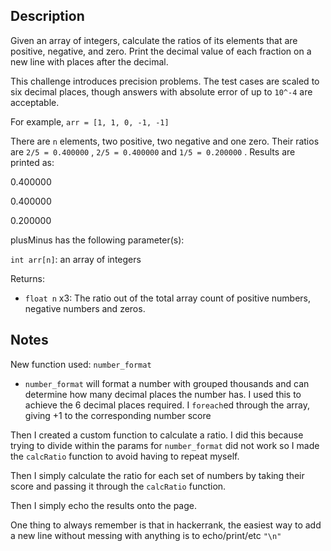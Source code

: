## Description
Given an array of integers, calculate the ratios of its elements that are positive, negative, and zero. Print the decimal value of each fraction on a new line with  places after the decimal.

This challenge introduces precision problems. The test cases are scaled to six decimal places, though answers with absolute error of up to `10^-4` are acceptable.

For example, `arr = [1, 1, 0, -1, -1]`

There are `n` elements, two positive, two negative and one zero. Their ratios are `2/5 = 0.400000` , `2/5 = 0.400000` and `1/5 = 0.200000` . Results are printed as:

0.400000

0.400000

0.200000

plusMinus has the following parameter(s):

`int arr[n]`: an array of integers

Returns: 
- `float n` x3: The ratio out of the total array count of positive numbers, negative numbers and zeros.

## Notes
New function used: `number_format`
- `number_format` will format a number with grouped thousands and can determine how many decimal places the number has. I used this to achieve the 6 decimal places required.
I `foreach`ed through the array, giving +1 to the corresponding number score

Then I created a custom function to calculate a ratio. I did this because trying to divide within the params for `number_format` did not work so I made the `calcRatio` function to avoid having to repeat myself.

Then I simply calculate the ratio for each set of numbers by taking their score and passing it through the `calcRatio` function.

Then I simply echo the results onto the page.

One thing to always remember is that in hackerrank, the easiest way to add a new line without messing with anything is to echo/print/etc `"\n"`
